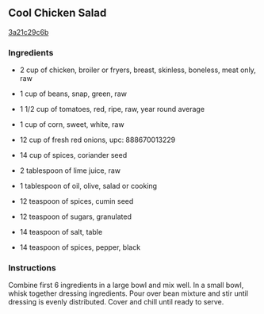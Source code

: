 ## Cool Chicken Salad

[3a21c29c6b](http://www.food.com/recipe/cool-chicken-salad-246866)

### Ingredients

 - 2 cup of chicken, broiler or fryers, breast, skinless, boneless, meat only, raw

 - 1 cup of beans, snap, green, raw

 - 1 1/2 cup of tomatoes, red, ripe, raw, year round average

 - 1 cup of corn, sweet, white, raw

 - 12 cup of fresh red onions, upc: 888670013229

 - 14 cup of spices, coriander seed

 - 2 tablespoon of lime juice, raw

 - 1 tablespoon of oil, olive, salad or cooking

 - 12 teaspoon of spices, cumin seed

 - 12 teaspoon of sugars, granulated

 - 14 teaspoon of salt, table

 - 14 teaspoon of spices, pepper, black

### Instructions

Combine first 6 ingredients in a large bowl and mix well. In a small bowl, whisk together dressing ingredients. Pour over bean mixture and stir until dressing is evenly distributed. Cover and chill until ready to serve.